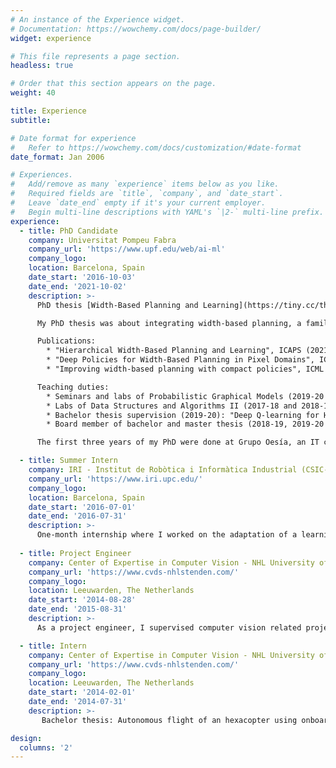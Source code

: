 ```yaml
---
# An instance of the Experience widget.
# Documentation: https://wowchemy.com/docs/page-builder/
widget: experience

# This file represents a page section.
headless: true

# Order that this section appears on the page.
weight: 40

title: Experience
subtitle:

# Date format for experience
#   Refer to https://wowchemy.com/docs/customization/#date-format
date_format: Jan 2006

# Experiences.
#   Add/remove as many `experience` items below as you like.
#   Required fields are `title`, `company`, and `date_start`.
#   Leave `date_end` empty if it's your current employer.
#   Begin multi-line descriptions with YAML's `|2-` multi-line prefix.
experience:
  - title: PhD Candidate
    company: Universitat Pompeu Fabra
    company_url: 'https://www.upf.edu/web/ai-ml'
    company_logo: 
    location: Barcelona, Spain
    date_start: '2016-10-03'
    date_end: '2021-10-02'
    description: >-
      PhD thesis [Width-Based Planning and Learning](https://tiny.cc/thesis-Junyent), on the intersection of AI planning and deep reinforcement learning.

      My PhD thesis was about integrating width-based planning, a family of algorithms originally designed for classical/symbolic planning, with policy learning, similar to the famous AlphaZero algorithm (which I implemented and compared to), where the planning is guided by a policy and, in turn, the planner acts as a teacher to the policy estimate. In the thesis, I also explored the use of hierarchical planning as well as feature learning, and I had the opportunity to learn and implement deep reinforcement learning algorithms such as DQN or A3C.

      Publications:
        * "Hierarchical Width-Based Planning and Learning", ICAPS (2021),
        * "Deep Policies for Width-Based Planning in Pixel Domains", ICAPS (2019),
        * "Improving width-based planning with compact policies", ICML / IJCAI / AAMAS Workshop on Planning and Learning (2018).

      Teaching duties:
        * Seminars and labs of Probabilistic Graphical Models (2019-20 and 2020-21),
        * Labs of Data Structures and Algorithms II (2017-18 and 2018-19),
        * Bachelor thesis supervision (2019-20): "Deep Q-learning for Hard Exploration Problems",
        * Board member of bachelor and master thesis (2018-19, 2019-20 and 2020-21).

      The first three years of my PhD were done at Grupo Oesía, an IT consulting company, as part of the Industrial PhD program of the Catalan government. 

  - title: Summer Intern
    company: IRI - Institut de Robòtica i Informàtica Industrial (CSIC-UPC)
    company_url: 'https://www.iri.upc.edu/'
    company_logo: 
    location: Barcelona, Spain
    date_start: '2016-07-01'
    date_end: '2016-07-31'
    description: >-
      One-month internship where I worked on the adaptation of a learning-by-demonstration algorithm for a 7 DoF robot arm, testing it on simulation. It was implemented in Python, using ROS and Gazebo.
      
  - title: Project Engineer
    company: Center of Expertise in Computer Vision - NHL University of Applied Sciences
    company_url: 'https://www.cvds-nhlstenden.com/'
    company_logo: 
    location: Leeuwarden, The Netherlands
    date_start: '2014-08-28'
    date_end: '2015-08-31'
    description: >-
      As a project engineer, I supervised computer vision related projects while doing research on how to control an Unmanned Aerial Vehicle (UAV) with all computation and sensors on board. I also piloted UAVs indoors for autonomous flight tests, participated in trade shows and workshops, and taught a one week course in computer vision. 

  - title: Intern
    company: Center of Expertise in Computer Vision - NHL University of Applied Sciences
    company_url: 'https://www.cvds-nhlstenden.com/'
    company_logo: 
    location: Leeuwarden, The Netherlands
    date_start: '2014-02-01'
    date_end: '2014-07-31'
    description: >-
       Bachelor thesis: Autonomous flight of an hexacopter using onboard image processing. 

design:
  columns: '2'
---
```


